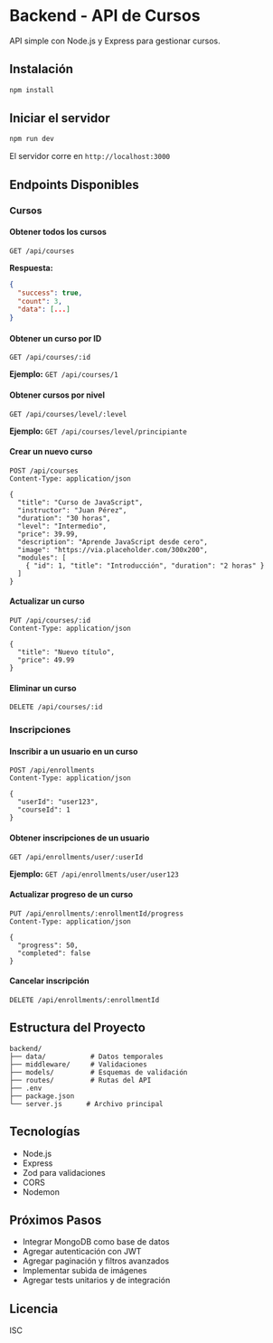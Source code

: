 # Backend - API de Cursos

API simple con Node.js y Express para gestionar cursos.

## Instalación

```bash
npm install
```

## Iniciar el servidor

```bash
npm run dev
```

El servidor corre en `http://localhost:3000`

## Endpoints Disponibles

### Cursos

#### Obtener todos los cursos
```
GET /api/courses
```

**Respuesta:**
```json
{
  "success": true,
  "count": 3,
  "data": [...]
}
```

#### Obtener un curso por ID
```
GET /api/courses/:id
```

**Ejemplo:** `GET /api/courses/1`

#### Obtener cursos por nivel
```
GET /api/courses/level/:level
```

**Ejemplo:** `GET /api/courses/level/principiante`

#### Crear un nuevo curso
```
POST /api/courses
Content-Type: application/json

{
  "title": "Curso de JavaScript",
  "instructor": "Juan Pérez",
  "duration": "30 horas",
  "level": "Intermedio",
  "price": 39.99,
  "description": "Aprende JavaScript desde cero",
  "image": "https://via.placeholder.com/300x200",
  "modules": [
    { "id": 1, "title": "Introducción", "duration": "2 horas" }
  ]
}
```

#### Actualizar un curso
```
PUT /api/courses/:id
Content-Type: application/json

{
  "title": "Nuevo título",
  "price": 49.99
}
```

#### Eliminar un curso
```
DELETE /api/courses/:id
```

### Inscripciones

#### Inscribir a un usuario en un curso
```
POST /api/enrollments
Content-Type: application/json

{
  "userId": "user123",
  "courseId": 1
}
```

#### Obtener inscripciones de un usuario
```
GET /api/enrollments/user/:userId
```

**Ejemplo:** `GET /api/enrollments/user/user123`

#### Actualizar progreso de un curso
```
PUT /api/enrollments/:enrollmentId/progress
Content-Type: application/json

{
  "progress": 50,
  "completed": false
}
```

#### Cancelar inscripción
```
DELETE /api/enrollments/:enrollmentId
```

## Estructura del Proyecto

```
backend/
├── data/           # Datos temporales
├── middleware/     # Validaciones
├── models/         # Esquemas de validación
├── routes/         # Rutas del API
├── .env           
├── package.json
└── server.js      # Archivo principal
```

## Tecnologías

- Node.js
- Express
- Zod para validaciones
- CORS
- Nodemon

## Próximos Pasos

- Integrar MongoDB como base de datos
- Agregar autenticación con JWT
- Agregar paginación y filtros avanzados
- Implementar subida de imágenes
- Agregar tests unitarios y de integración

## Licencia

ISC
